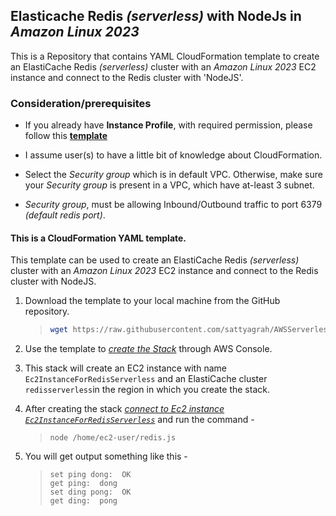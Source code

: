 ## Elasticache Redis *(serverless)* with NodeJs in *Amazon Linux 2023*
This is a Repository that contains YAML CloudFormation template to create an ElastiCache Redis *(serverless)* cluster with an *Amazon Linux 2023* EC2 instance and connect to the Redis cluster with 'NodeJS'. 

### Consideration/prerequisites  

- If you already have **Instance Profile**, with required permission, please follow this **[template](https://github.com/sattyagrah/AWSServerlessRedisNodeJs/blob/main/README.md)** 

- I assume user(s) to have a little bit of knowledge about CloudFormation. 

- Select the *Security group* which is in default VPC. Otherwise, make sure your *Security group* is present in a VPC, which have at-least 3 subnet. 

- *Security group*, must be allowing Inbound/Outbound traffic to port 6379 *(default redis port)*. 

#### This is a CloudFormation YAML template. 

This template can be used to create an ElastiCache Redis *(serverless)* cluster with an *Amazon Linux 2023* EC2 instance and connect to the Redis cluster with NodeJS.

1. Download the template to your local machine from the GitHub repository.
    > ```sh
    > wget https://raw.githubusercontent.com/sattyagrah/AWSServerlessRedisNodeJs/WithInstanceProfile/template.yaml
    > ```

2. Use the template to *[create the Stack](https://docs.aws.amazon.com/AWSCloudFormation/latest/UserGuide/cfn-console-create-stack.html)* through AWS Console.

3. This stack will create an EC2 instance with name `Ec2InstanceForRedisServerless` and an ElastiCache cluster `redisserverless`in the region in which you create the stack. 

4. After creating the stack *[connect to Ec2 instance `Ec2InstanceForRedisServerless`](https://docs.aws.amazon.com/AWSEC2/latest/UserGuide/connect-linux-inst-ssh.html#connect-linux-inst-sshClient)* and run the command -
    > ```node 
    > node /home/ec2-user/redis.js
    > ```

5. You will get output something like this - 
    > ```
    > set ping dong:  OK
    > get ping:  dong
    > set ding pong:  OK
    > get ding:  pong
    > ```